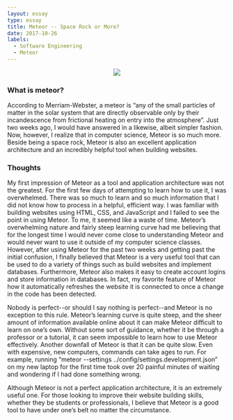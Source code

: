 ```yaml
---
layout: essay
type: essay
title: Meteor -- Space Rock or More?
date: 2017-10-26
labels:
  - Software Engineering
  - Meteor
---
```


<center><img src="https://gigaom.com/wp-content/uploads/sites/1/2014/12/shutterstock_26020768-640x427.jpg"></center>

<h3>What is meteor?</h3>

 According to Merriam-Webster, a meteor is “any of the small particles of matter in the solar system that are directly observable only by their incandescence from frictional heating on entry into the atmosphere”. Just two weeks ago, I would have answered in a likewise, albeit simpler fashion. Now, however, I realize that in computer science, Meteor is so much more. Beside being a space rock, Meteor is also an excellent application architecture and an incredibly helpful tool when building websites.

<h3>Thoughts</h3>

My first impression of Meteor as a tool and application architecture was not the greatest. For the first few days of attempting to learn how to use it, I was overwhelmed. There was so much to learn and so much information that I did not know how to process in a helpful, efficient way. I was familiar with building websites using HTML, CSS, and JavaScript and I failed to see the point in using Meteor. To me, it seemed like a waste of time. Meteor’s overwhelming nature and fairly steep learning curve had me believing that for the longest time I would never come close to understanding Meteor and would never want to use it outside of my computer science classes. However, after using Meteor for the past two weeks and getting past the initial confusion, I finally believed that Meteor is a very useful tool that can be used to do a variety of things such as build websites and implement databases. Furthermore, Meteor also makes it easy to create account logins and store information in databases. In fact, my favorite feature of Meteor how it automatically refreshes the website it is connected to once a change in the code has been detected.

Nobody is perfect--or should I say nothing is perfect--and Meteor is no exception to this rule. Meteor’s learning curve is quite steep, and the sheer amount of information available online about it can make Meteor difficult to learn on one’s own. Without some sort of guidance, whether it be through a professor or a tutorial, it can seem impossible to learn how to use Meteor effectively. Another downfall of Meteor is that it can be quite slow. Even with expensive, new computers, commands can take ages to run. For example, running “meteor --settings ../config/settings.development.json” on my new laptop for the first time took over 20 painful minutes of waiting and wondering if I had done something wrong. 

Although Meteor is not a perfect application architecture, it is an extremely useful one. For those looking to improve their website building skills, whether they be students or professionals, I believe that Meteor is a good tool to have under one’s belt no matter the circumstance. 


 



 

